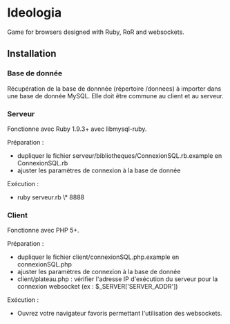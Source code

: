 Ideologia
=========

Game for browsers designed with Ruby, RoR and websockets.


Installation
------------

### Base de donnée

Récupération de la base de donnnée (répertoire /donnees) à importer dans une base de donnée MySQL.
Elle doit être commune au client et au serveur.

### Serveur

Fonctionne avec Ruby 1.9.3+ avec libmysql-ruby.

Préparation :
* dupliquer le fichier serveur/bibliotheques/ConnexionSQL.rb.example en ConnexionSQL.rb
* ajuster les paramètres de connexion à la base de donnée

Exécution :
* ruby serveur.rb \\* 8888

### Client

Fonctionne avec PHP 5+.

Préparation :
* dupliquer le fichier client/connexionSQL.php.example en connexionSQL.php
* ajuster les paramètres de connexion à la base de donnée
* client/plateau.php : vérifier l'adresse IP d'exécution du serveur pour la connexion websocket (ex : $_SERVER['SERVER_ADDR'])

Exécution :
* Ouvrez votre navigateur favoris permettant l'utilisation des websockets.
